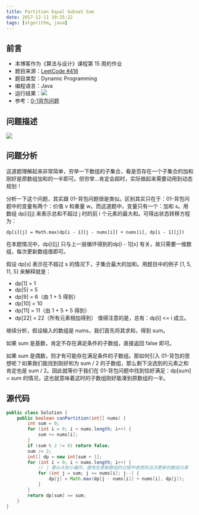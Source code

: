 ```yaml
---
title: Partition Equal Subset Sum
date: 2017-12-11 19:25:22
tags: [algorithm, java]
---
```


## 前言

- 本博客作为《算法与设计》课程第 15 周的作业
- 题目来源：[LeetCode #416](https://leetcode.com/problems/partition-equal-subset-sum)
- 题目类型：Dynamic Programming
- 编程语言：Java
- 运行结果：![](images/result.png)
- 参考：[0-1背包问题](https://www.cnblogs.com/shinning/p/6027743.html)

## 问题描述

![](images/description.png)

## 问题分析

这道题理解起来非常简单，穷举一下数组的子集合，看是否存在一个子集合的加和刚好是原数组加和的一半即可。但穷举...肯定会超时，实际做起来需要动用到动态规划！

分析一下这个问题，其实跟 01-背包问题很是类似。区别其实只在于：01-背包问题中的变量有两个：价值 v 和重量 w。而这道题中，变量只有一个：加和 s。用数组 dp[i][j] 来表示总和不超过 j 时的前 i 个元素的最大和。可得出状态转移方程为：<br/>
```
dp[i][j] = Math.max(dp[i - 1][j - nums[i]] + nums[i], dp[i - 1][j])
```
在本题情况中，dp[i][j] 只与上一层循环得到的dp[i - 1][x] 有关，故只需要一维数组，每次更新数组值即可。

假设 dp[s] 表示在不超过 s 的情况下，子集合最大的加和。用题目中的例子 [1, 5, 11, 5] 来解释就是：
  + dp[1] = 1
  + dp[5] = 5
  + dp[9] = 6（由 1 + 5 得到）
  + dp[10] = 10
  + dp[11] = 11（由 1 + 5 + 5 得到）
  + dp[22] = 22（所有元素相加得到）
值得注意的是，总有：dp[i] <= i 成立。

继续分析，假设输入的数组是 nums，我们首先将其求和，得到 sum。

如果 sum 是基数，肯定不存在满足条件的子数组，直接返回 false 即可。

如果 sum 是偶数，则才有可能存在满足条件的子数组。那如何引入 01-背包的思想呢？如果我们能找到刚好和为 sum / 2 的子数组，那么剩下没选到的元素之和肯定也是 sum / 2。因此就等价于我们在 01-背包问题中找到恰好满足：dp[sum] = sum 的情况，这也就意味着这时的子数组刚好能凑到原数组的一半。

## 源代码

```Java
public class Solution {
    public boolean canPartition(int[] nums) {
        int sum = 0;
        for (int i = 0; i < nums.length; i++) {
            sum += nums[i];
        }
        if (sum % 2 != 0) return false; 
        sum /= 2;
        int[] dp = new int[sum + 1];
        for (int i = 0; i < nums.length; i++) {
            // j 要从大到小遍历，避免在更新数组的过程中使用到当次更新的数组元素
            for (int j = sum; j >= nums[i]; j--) {
                dp[j] = Math.max(dp[j - nums[i]] + nums[i], dp[j]);
            }
        }
        return dp[sum] == sum;
    }
}
```
